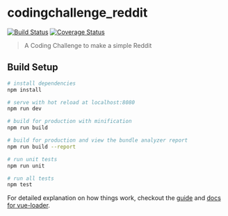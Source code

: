 # codingchallenge_reddit 
[![Build Status](https://travis-ci.org/Huixiong91/codingchallenge_reddit.svg?branch=master)](https://travis-ci.org/Huixiong91/codingchallenge_reddit)
[![Coverage Status](https://coveralls.io/repos/github/Huixiong91/codingchallenge_reddit/badge.svg?branch=master)](https://coveralls.io/github/Huixiong91/codingchallenge_reddit?branch=master)



> A Coding Challenge to make a simple Reddit

## Build Setup

``` bash
# install dependencies
npm install

# serve with hot reload at localhost:8080
npm run dev

# build for production with minification
npm run build

# build for production and view the bundle analyzer report
npm run build --report

# run unit tests
npm run unit

# run all tests
npm test
```

For detailed explanation on how things work, checkout the [guide](http://vuejs-templates.github.io/webpack/) and [docs for vue-loader](http://vuejs.github.io/vue-loader).
